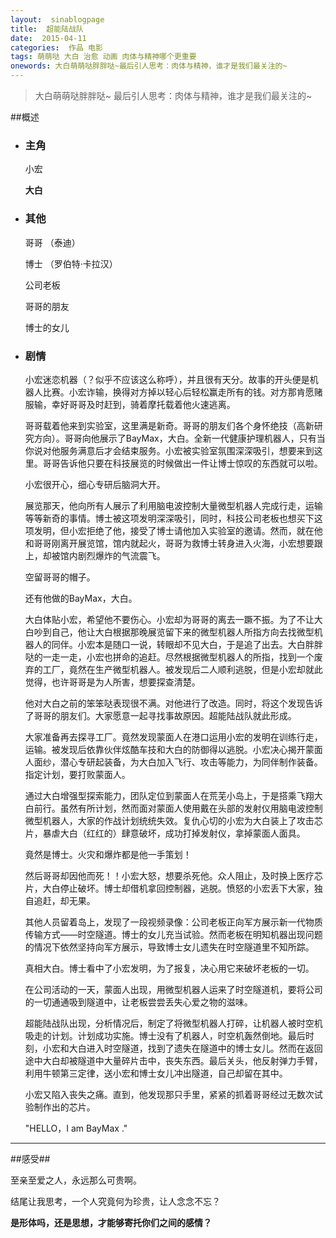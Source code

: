 ```yaml
---
layout:  sinablogpage
title:  超能陆战队
date:  2015-04-11
categories:  作品 电影
tags: 萌萌哒 大白 治愈 动画 肉体与精神哪个更重要
onewords: 大白萌萌哒胖胖哒~最后引人思考：肉体与精神，谁才是我们最关注的~
---
```


> 大白萌萌哒胖胖哒~ 最后引人思考：肉体与精神，谁才是我们最关注的~

##概述
- ### 主角
    
    小宏
    
    **大白**

- ### 其他
    
    哥哥 （泰迪）
    
    博士 （罗伯特·卡拉汉）
    
    公司老板
    
    哥哥的朋友
    
    博士的女儿

- ### 剧情

    小宏迷恋机器（？似乎不应该这么称呼），并且很有天分。故事的开头便是机器人比赛。小宏诈输，换得对方掉以轻心后轻松赢走所有的钱。对方那肯愿赌服输，幸好哥哥及时赶到，骑着摩托载着他火速逃离。

    哥哥载着他来到实验室，这里满是新奇。哥哥的朋友们各个身怀绝技（高新研究方向）。哥哥向他展示了BayMax，大白。全新一代健康护理机器人，只有当你说对他服务满意后才会结束服务。小宏被实验室氛围深深吸引，想要来到这里。哥哥告诉他只要在科技展览的时候做出一件让博士惊叹的东西就可以啦。

    小宏很开心，细心专研后脑洞大开。

    展览那天，他向所有人展示了利用脑电波控制大量微型机器人完成行走，运输等等新奇的事情。博士被这项发明深深吸引，同时，科技公司老板也想买下这项发明，但小宏拒绝了他，接受了博士请他加入实验室的邀请。然而，就在他和哥哥刚离开展览馆，馆内就起火，哥哥为救博士转身进入火海，小宏想要跟上，却被馆内剧烈爆炸的气流震飞。

    空留哥哥的帽子。

    还有他做的BayMax，大白。

    大白体贴小宏，希望他不要伤心。小宏却为哥哥的离去一蹶不振。为了不让大白吵到自己，他让大白根据那晚展览留下来的微型机器人所指方向去找微型机器人的同伴。小宏本是随口一说，转眼却不见大白，于是追了出去。大白胖胖哒的一走一走，小宏也拼命的追赶。尽然根据微型机器人的所指，找到一个废弃的工厂，竟然在生产微型机器人。被发现后二人顺利逃脱，但是小宏却就此觉得，也许哥哥是为人所害，想要探查清楚。

    他对大白之前的笨笨哒表现很不满。对他进行了改造。同时，将这个发现告诉了哥哥的朋友们。大家愿意一起寻找事故原因。超能陆战队就此形成。

    大家准备再去探寻工厂。竟然发现蒙面人在港口运用小宏的发明在训练行走，运输。被发现后依靠伙伴炫酷车技和大白的防御得以逃脱。小宏决心揭开蒙面人面纱，潜心专研起装备，为大白加入飞行、攻击等能力，为同伴制作装备。指定计划，要打败蒙面人。

    通过大白增强型探索能力，团队定位到蒙面人在荒芜小岛上，于是搭乘飞翔大白前行。虽然有所计划，然而面对蒙面人使用戴在头部的发射仪用脑电波控制微型机器人，大家的作战计划统统失效。复仇心切的小宏为大白装上了攻击芯片，暴虐大白（红红的）肆意破坏，成功打掉发射仪，拿掉蒙面人面具。

    竟然是博士。火灾和爆炸都是他一手策划！

    然后哥哥却因他而死！！小宏大怒，想要杀死他。众人阻止，及时换上医疗芯片，大白停止破坏。博士却借机拿回控制器，逃脱。愤怒的小宏丢下大家，独自追赶，却无果。

    其他人员留着岛上，发现了一段视频录像：公司老板正向军方展示新一代物质传输方式——时空隧道。博士的女儿充当试验。然而老板在明知机器出现问题的情况下依然坚持向军方展示，导致博士女儿遗失在时空隧道里不知所踪。

    真相大白。博士看中了小宏发明，为了报复，决心用它来破坏老板的一切。

    在公司活动的一天，蒙面人出现，用微型机器人运来了时空隧道机，要将公司的一切通通吸到隧道中，让老板尝尝丢失心爱之物的滋味。

    超能陆战队出现，分析情况后，制定了将微型机器人打碎，让机器人被时空机吸走的计划。计划成功实施。博士没有了机器人，时空机轰然倒地。最后时刻，小宏和大白进入时空隧道，找到了遗失在隧道中的博士女儿。然而在返回途中大白却被隧道中大量碎片击中，丧失东西。最后关头，他反射弹力手臂，利用牛顿第三定律，送小宏和博士女儿冲出隧道，自己却留在其中。

    小宏又陷入丧失之痛。直到，他发现那只手里，紧紧的抓着哥哥经过无数次试验制作出的芯片。

    "HELLO，I am BayMax ."

----


##感受##

至亲至爱之人，永远那么可贵啊。

结尾让我思考，一个人究竟何为珍贵，让人念念不忘？ 

**是形体吗，还是思想，才能够寄托你们之间的感情？** 



